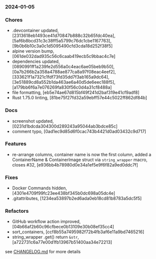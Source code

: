### 2024-01-05

### Chores
+ .devcontainer updated, [2313618eb1493ce41d70847b888c32b65fdc40ea], [5af6b8bcd31c3c38ff5a5799c76dc1cbe1167763], [9b0b6b10c3a0c1d5095490cfd3cda18d252f38f5]
+ alpine version bump, [061de032dad935c56c6caab419ecb5c9bbac4c7e]
+ dependencies updated, [0890991ff1a239fe2d556a0c4eac6ae05beb9b50], [0a7b266b2a358a4788ae877ca8a97f08eac4eef2], [333621f1a7321c1fdf73fd35dd7f3ab165a9dc64], [3e51889cd8a552b1da463ae6a40d5de6eec188f5], [a179bb6f6a7e076269fa830f56c0d4a31cf8488a]
+ file formatting, [eb5e74ae67d815bf49f241d2baf319e41cf9adf8]
+ Rust 1.75.0 linting, [81be75f27fd32a59ebff57e44c5022ff862df84b]

### Docs
+ screenshot updated, [0231d1bdcda304300d289243a95044ab3bdce85c]
+ comment typo, [0ad1ec9d85d6f0cac743b4421d0ad03432c9d717]

### Features
+ re-arrange columns, container name is now the first column, added a ContainerName & ContainerImage struct via `string_wrapper` macro, closes #32, [e936bb4b78980d0e34a1ef5e9f6f82a9ed0ddc7f]

### Fixes
+ Docker Commands hidden, [4301e4709f99fc23ee438bf345b0dc698a05dc4e]
+ .gitattributes, [1234ea53897b2ed6ada0eb18cd81b8783a5dc5f5]

### Refactors
+ GitHub workflow action improved, [04b66af2b60c96cfbece0b13109e30b08ef35cc4]
+ sort_containers, [ccf8b55a7495982f72b4fb3af6e11a9bd7465216]
+ string_wrapper .get() return `&str`, [a722731c6a77e00d1fb13967b51400aa34e72213]

see <a href='https://github.com/mrjackwills/oxker/blob/main/CHANGELOG.md'>CHANGELOG.md</a> for more details
